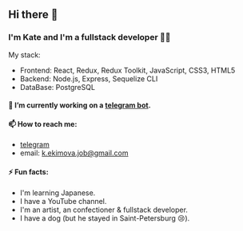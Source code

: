## Hi there 👋

### I'm Kate and I'm a fullstack developer 👩‍💻

My stack:
- Frontend: React, Redux, Redux Toolkit, JavaScript, CSS3, HTML5
- Backend: Node.js, Express, Sequelize CLI
- DataBase: PostgreSQL

#### 🔭 I’m currently working on a [telegram bot](https://github.com/BlackEmma/tg-bot-productlist).

#### 📫 How to reach me:
  - [telegram](https://t.me/Flower5cat)
  - email: k.ekimova.job@gmail.com

#### ⚡ Fun facts:
  - I'm learning Japanese.
  - I have a YouTube channel.
  - I'm an artist, an confectioner & fullstack developer.
  - I have a dog (but he stayed in Saint-Petersburg 😢).

<!--
**BlackEmma/BlackEmma** is a ✨ _special_ ✨ repository because its `README.md` (this file) appears on your GitHub profile.

Here are some ideas to get you started:

- 🔭 I’m currently working on ...
- 🌱 I’m currently learning ...
- 👯 I’m looking to collaborate on ...
- 🤔 I’m looking for help with ...
- 💬 Ask me about ...
- 📫 How to reach me: ...
- 😄 Pronouns: ...
- ⚡ Fun fact: ...
-->
